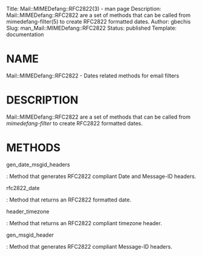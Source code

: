 Title: Mail::MIMEDefang::RFC2822(3) - man page
Description: Mail::MIMEDefang::RFC2822 are a set of methods that can be called from mimedefang-filter(5) to create RFC2822 formatted dates.
Author: gbechis
Slug: man_Mail::MIMEDefang::RFC2822
Status: published
Template: documentation

# NAME

Mail::MIMEDefang::RFC2822 - Dates related methods for email filters

# DESCRIPTION

Mail::MIMEDefang::RFC2822 are a set of methods that can be called from
*mimedefang-filter* to create RFC2822 formatted dates.

# METHODS

gen_date_msgid_headers

:   Method that generates RFC2822 compliant Date and Message-ID headers.

rfc2822_date

:   Method that returns an RFC2822 formatted date.

header_timezone

:   Method that returns an RFC2822 compliant timezone header.

gen_msgid_header

:   Method that generates RFC2822 compliant Message-ID headers.
